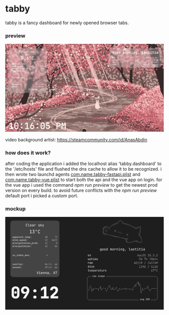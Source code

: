 # tabby
tabby is a fancy dashboard for newly opened browser tabs. 
### preview
![dashboard preview](tabby.png)

video background artist: https://steamcommunity.com/id/AnasAbdin

### how does it work?
after coding the application i added the localhost alias 'tabby.dashboard' to the '/etc/hosts' file and flushed the dns cache to allow it to be recognized. i then wrote two launchd agents [com.name.tabby-fastapi.plist](./com.name.tabby-fastapi.plist) and [com.name.tabby-vue.plist](./com.name.tabby-vue.plist) to start both the api and the vue app on login. for the vue app i used the command *npm run preview* to get the newest prod version on every build. to avoid future conflicts with the *npm run preview* default port i picked a custom port.

### mockup
![dashboard mockup](mockup.png)
